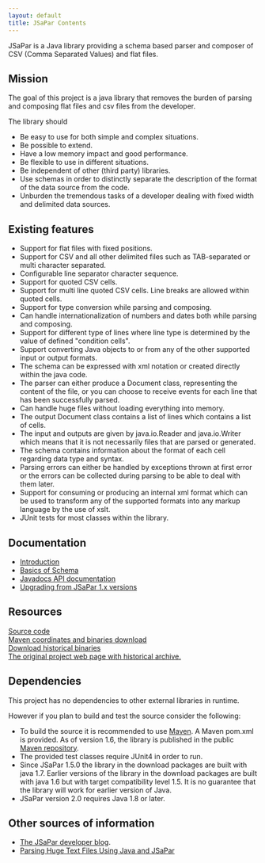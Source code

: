 ```yaml
---
layout: default
title: JSaPar Contents
---
```


JSaPar is a Java library providing a schema based parser and composer of CSV (Comma Separated Values) and flat files.

## Mission
The goal of this project is a java library that removes the burden of parsing and composing flat files and csv files from the developer.

The library should
* Be easy to use for both simple and complex situations.
* Be possible to extend.
* Have a low memory impact and good performance.
* Be flexible to use in different situations.
* Be independent of other (third party) libraries.
* Use schemas in order to distinctly separate the description of the format of the data source from the code.
* Unburden the tremendous tasks of a developer dealing with fixed width and delimited data sources.

## Existing features
* Support for flat files with fixed positions.
* Support for CSV and all other delimited files such as TAB-separated or multi character separated.
* Configurable line separator character sequence.
* Support for quoted CSV cells.
* Support for multi line quoted CSV cells. Line breaks are allowed within quoted cells.
* Support for type conversion while parsing and composing.
* Can handle internationalization of numbers and dates both while parsing and composing.
* Support for different type of lines where line type is determined by the value of defined "condition cells". 
* Support converting Java objects to or from any of the other supported input or output formats.
* The schema can be expressed with xml notation or created directly within the java code.
* The parser can either produce a Document class, representing the content of the file, or you can choose to receive
 events for each line that has been successfully parsed.
* Can handle huge files without loading everything into memory.
* The output Document class contains a list of lines which contains a list of cells.
* The input and outputs are given by java.io.Reader and java.io.Writer which means that it is not necessarily files
that are parsed or generated.
* The schema contains information about the format of each cell regarding data type and syntax.
* Parsing errors can either be handled by exceptions thrown at first error or the errors can be collected during
parsing to be able to deal with them later.
* Support for consuming or producing an internal xml format which can be used to transform any of the supported formats 
into any markup language by the use of xslt.
* JUnit tests for most classes within the library.

## Documentation
* [Introduction](introduction)
* [Basics of Schema](basics_schema)
* [Javadocs API documentation](api)
* [Upgrading from JSaPar 1.x versions](upgradingfrom1)

## Resources
<a href="https://github.com/org-tigris-jsapar/jsapar">Source code</a><br/>
<a href="http://search.maven.org/#search%7Cgav%7C1%7Cg%3A%22org.tigris.jsapar%22%20AND%20a%3A%22jsapar%22">Maven coordinates and binaries download</a><br/>
<a href="http://jsapar.tigris.org/servlets/ProjectDocumentList">Download historical binaries</a><br/>
<a href="http://jsapar.tigris.org">The original project web page with historical archive.</a><br/>

## Dependencies
This project has no dependencies to other external libraries in runtime.

However if you plan to build and test the source consider the following:

* To build the source it is recommended to use <a href="https://maven.apache.org/">Maven</a>. A Maven pom.xml is provided. As of version 1.6, the library is published in the public <a href="http://search.maven.org/#search%7Cgav%7C1%7Cg%3A%22org.tigris.jsapar%22%20AND%20a%3A%22jsapar%22">Maven repository</a>.
* The provided test classes require JUnit4 in order to run.
* Since JSaPar 1.5.0 the library in the download packages are built with java 1.7. Earlier versions of the library in the download packages are built with java 1.6 but with target compatibility level 1.5. It is no guarantee that the library will work for earlier version of Java.
* JSaPar version 2.0 requires Java 1.8 or later.

## Other sources of information
<ul>
<li><a href="http://jsapar.blogspot.com/">The JSaPar developer blog</a>.</li>
<li><a href="http://ezroad.blogspot.com/2010/02/last-week-friend-of-mine-decided-to.html">Parsing Huge Text Files Using Java and JSaPar</a></li>
</ul>

